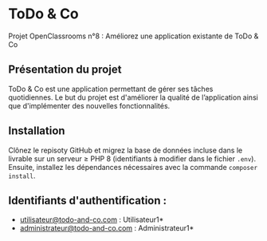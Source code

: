 # ToDo & Co
Projet OpenClassrooms n°8 : Améliorez une application existante de ToDo & Co

## Présentation du projet
ToDo & Co est une application permettant de gérer ses tâches quotidiennes.
Le but du projet est d'améliorer la qualité de l’application ainsi que d'implémenter des nouvelles fonctionnalités.

## Installation
Clônez le repisoty GitHub et migrez la base de données incluse dans le livrable sur un serveur ≥ PHP 8 (identifiants à modifier dans le fichier `.env`).
Ensuite, installez les dépendances nécessaires avec la commande `composer install`.

## Identifiants d'authentification :
- utilisateur@todo-and-co.com : Utilisateur1*
- administrateur@todo-and-co.com : Administrateur1*
